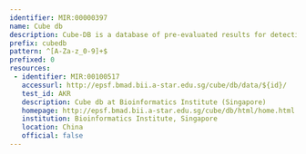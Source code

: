 ```yaml
---
identifier: MIR:00000397
name: Cube db
description: Cube-DB is a database of pre-evaluated results for detection of functional divergence in human/vertebrate protein families. It analyzes comparable taxonomical samples for all paralogues under consideration, storing functional specialisation at the level of residues. The data are presented as a table of per-residue scores, and mapped onto related structures where available.
prefix: cubedb
pattern: ^[A-Za-z_0-9]+$
prefixed: 0
resources:
 - identifier: MIR:00100517
   accessurl: http://epsf.bmad.bii.a-star.edu.sg/cube/db/data/${id}/
   test_id: AKR
   description: Cube db at Bioinformatics Institute (Singapore)
   homepage: http://epsf.bmad.bii.a-star.edu.sg/cube/db/html/home.html
   institution: Bioinformatics Institute, Singapore
   location: China
   official: false
---
```

